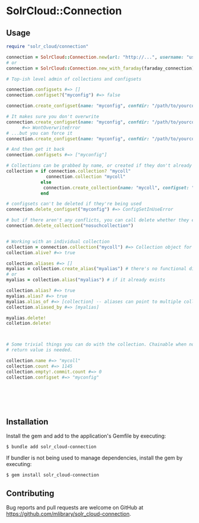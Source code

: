 # SolrCloud::Connection


## Usage

```ruby
require "solr_cloud/connection"

connection = SolrCloud::Connection.new(url: "http://...", username: "user", password: "password")
# or
connection = SolrCloud::Connection.new_with_faraday(faraday_connection)

# Top-ish level admin of collections and configsets

connection.configsets #=> []
connection.configset?("myconfig") #=> false

connection.create_configset(name: "myconfig", confdir: "/path/to/yourconfig/conf")

# It makes sure you don't overwrite
connection.create_configset(name: "myconfig", confdir: "/path/to/yourconfig/conf")
      #=> WontOverwriteError
# ...but you can force it
connection.create_configset(name: "myconfig", confdir: "/path/to/yourconfig/conf", force: true)

# And then get it back
connection.configsets #=> ["myconfig"]

# Collections can be grabbed by name, or created if they don't already exist
collection = if connection.collection? "mycoll"
               connection.collection "mycoll"
             else  
              connection.create_collection(name: "mycoll", configset: "myconfig")
             end

# configsets can't be deleted if they're being used
connection.delete_configset("myconfig") #=> ConfigSetInUseError

# but if there aren't any conflicts, you can call delete whether they exist or not
connection.delete_collection("nosuchcollection")


# Working with an individual collection
collection = connection.collection("mycoll") #=> Collection object for "mycoll"
collection.alive? #=> true

collection.aliases #=> []
myalias = collection.create_alias("myalias") # there's no functional difference between a collection and alias
# or
myalias = collection.alias("myalias") # if it already exists

collection.alias? #=> true
myalias.alias? #=> true
myalias.alias_of #=> [collection] -- aliases can point to multiple collections.
collection.aliased_by #=> [myalias]

myalias.delete!
colletion.delete!



# Some trivial things you can do with the collection. Chainable when no other
# return value is needed.

collection.name #=> "mycoll"
collection.count #=> 1145
collection.empty!.commit.count #=> 0
collection.configset #=> "myconfig"







```


## Installation

Install the gem and add to the application's Gemfile by executing:

    $ bundle add solr_cloud-connection

If bundler is not being used to manage dependencies, install the gem by executing:

    $ gem install solr_cloud-connection


## Contributing

Bug reports and pull requests are welcome on GitHub at https://github.com/mlibrary/solr_cloud-connection.
